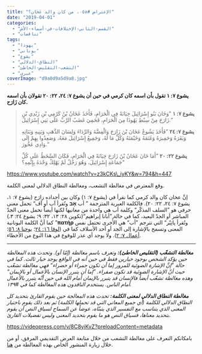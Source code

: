 ```yaml
---
title: "الإعتراض #٠٥٨، من كان والد عَخَان؟"
date: "2019-04-01"
categories: 
  - "القسم-الثاني-الإختلافات-في-أسماء-الأش"
  - "تناقضات"
tags: 
  - "يهوذا"
  - "يوناني"
  - "يشوع"
  - "النطاق-الدلالي"
  - "التشعب-التقليص-الخاطئ"
  - "عبري"
coverImage: "d9a0d9a5d9a8.jpg"
---
```


**يشوع ٧: ١ تقول بأن اسمه كان كرمي في حين أن يشوع ٧: ٢٤، ٢٢: ٢٠ تقولان بأن اسمه كان زَارَح.**

> **يشوع ٧: ١** ”وَخَانَ بَنُو إِسْرَائِيلَ خِيَانَةً فِي الْحَرَامِ، فَأَخَذَ عَخَانُ بْنُ كَرْمِي بْنِ زَبْدِي بْنِ زَارَحَ مِنْ سِبْطِ يَهُوذَا مِنَ الْحَرَامِ، فَحَمِيَ غَضَبُ الرَّبِّ عَلَى بَنِي إِسْرَائِيلَ.“
> 
> **يشوع ٧: ٢٤** ”فَأَخَذَ يَشُوعُ عَخَانَ بْنَ زَارَحَ وَالْفِضَّةَ وَالرِّدَاءَ وَلِسَانَ الذَّهَبِ وَبَنِيهِ وَبَنَاتِهِ وَبَقَرَهُ وَحَمِيرَهُ وَغَنَمَهُ وَخَيْمَتَهُ وَكُلَّ مَا لَهُ، وَجَمِيعُ إِسْرَائِيلَ مَعَهُ، وَصَعِدُوا بِهِمْ إِلَى وَادِي عَخُورَ.“
> 
> **يشوع ٢٢: ٢٠** ”أَمَا خَانَ عَخَانُ بْنُ زَارَحَ خِيَانَةً فِي الْحَرَامِ، فَكَانَ السَّخَطُ عَلَى كُلِّ جَمَاعَةِ إِسْرَائِيلَ، وَهُوَ رَجُلٌ لَمْ يَهْلِكْ وَحْدَهُ بِإِثْمِهِ؟“

https://www.youtube.com/watch?v=z3kCKs\_iyKY&w=794&h=447

وقع المعترض في مغالطة التشعب، ومغالطة النطاق الدلالي لمعنى الكلمة.

إنَّ عخان كان والد كرمي كما نقرأ في (يشوع ٧: ١) وكان بين أجداده زارَح (يشوع ٧: ١، يشوع ٧: ٢٤، ٢٢: ٢٠). فالكلمة العبرية المترجمة ” أب **אָב** وتُقرأ آب أو آڤ“ تحمل معنى حرفي هو ”السلف المذكّر“ وكلمة أب هي واحدة من معانيها لكنها أيضاً تحمل معنى الجدّ المباشر أو الجدّ البعيد، كما في حالة ”أبانا إبراهيم“(تكوين ٢٨: ١٣، ٣٢: ٩؛ يشوع ٢٤: ٣.) كما أنَّ الكلمة اليونانية ”**πατήρ** وتُقرأ پاتِيْر“ التي تترجم ”أب“ هي الأُخرى تحتمل نفس المعنى وتسمح بالإشارة إلى الجد أو أحد الأسلاف كما في ([لوقا ١٦: ٢٤](https://biblia.com/bible/ar-vandyke/Lk16.24)؛ [يوحنا ٨: ٥٦](https://biblia.com/bible/ar-vandyke/Jn8.56)؛ [أعمال ٧: ٢](https://biblia.com/bible/ar-vandyke/Ac7.2)). ولا يوجد أي عذر للوقوع في هذا النوع من الأخطاء.

* * *

_**مغالطة التشعّب (التقليص الخاطئ):** وتعرف باسم مغالطة (إمّا أو). وتحدث هذه المغالطة حين يؤكد الشخص بوجود خيارين فقط في حين أنه في الواقع يوجد خيار ثالث. كما في حالة ”إنَّ الإشارة الضوئية للمرور إما أن تكون حمراء أو خضراء“ فهي مغالطة تشعّب حيث أنّ الإشارة الضوئية قد تكون صفراء. ”إما أن يتبرر الإنسان بالأعمال أو بالإيمان“ وهذه مغالطة تشعّب أيضاً فالإنسان قد يتبرر بالإيمان أمام الله في حين أنَّه يتبرر بالأعمال أمام الناس. يستخدم الناقدون هذه المغالطة كما في #١٣٩._

_**مغالطة النطاق الدلالي لمعنى الكلمة:** تحدث هذه المعالجة حين يقوم القارئ بتحديد كل النطاق الدلالي للكلمة (أي جميع المعاني التي قد تحملها الكلمة) ثم بعد ذلك يقوم باختيار المعنى الذي يتناسب مع التفسير الذي يتبنّاه، عوضاً عن السماح لسياق النص أن يقوم بتحديد معناها، فسياق النص هو ما يقوم بتحديد المعنى وليس تفضيلات القارئ._

https://videopress.com/v/8C8yiKvZ?preloadContent=metadata

بامكانكم التعرف على مغالطة التشعب من خلال متابعة العرض التقديمي المرفق، أو من خلال زيارة المنشور الخاص بهذه المغالطة من [هنا](https://reasonofhope.com/2019/07/25/bifurcation/).
